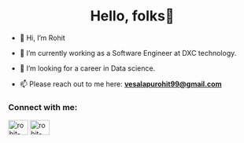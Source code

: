 <h1 align="center">Hello, folks👋 </h1>

- 👋 Hi, I’m Rohit

- 🌱 I’m currently working as a Software Engineer at DXC technology.

- 👀 I’m looking for a career in Data science.

- 📫 Please reach out to me here: **vesalapurohit99@gmail.com**
 
  
<h3 align="left">Connect with me:</h3>
<p align="left">
<a href="https://www.linkedin.com/in/rohit-vesalapu/" target="blank"><img align="center" src="https://cdn.jsdelivr.net/npm/simple-icons@3.0.1/icons/linkedin.svg" alt="rohit-vesalapu" height="30" width="40" /></a>
<a href="https://mail.google.com/mail/u/0/#inbox" target="blank"><img align="center" src="https://cdn.jsdelivr.net/npm/simple-icons@3.0.1/icons/mail.svg" alt="rohit-vesalapu" height="30" width="40" /></a>
</p> 
   

  
  
<!---
vesalapu/vesalapu is a ✨ special ✨ repository because its `README.md` (this file) appears on your GitHub profile.
You can click the Preview link to take a look at your changes.
--->


